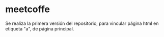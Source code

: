 # meetcoffe
Se realiza la primera versión del repositorio, para vincular página html en etiqueta "a", de página principal.
